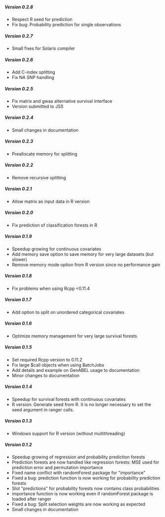 ##### Version 0.2.8
* Respect R seed for prediction
* Fix bug: Probability prediction for single observations

##### Version 0.2.7 
* Small fixes for Solaris compiler

##### Version 0.2.6 
* Add C-index splitting
* Fix NA SNP handling

##### Version 0.2.5 
* Fix matrix and gwaa alternative survival interface
* Version submitted to JSS

##### Version 0.2.4 
* Small changes in documentation

##### Version 0.2.3 
* Preallocate memory for splitting

##### Version 0.2.2 
* Remove recursive splitting

##### Version 0.2.1 
* Allow matrix as input data in R version

##### Version 0.2.0 
* Fix prediction of classification forests in R

##### Version 0.1.9 
* Speedup growing for continuous covariates
* Add memory save option to save memory for very large datasets (but slower)
* Remove memory mode option from R version since no performance gain

##### Version 0.1.8 
* Fix problems when using Rcpp <0.11.4

##### Version 0.1.7 
* Add option to split on unordered categorical covariates

##### Version 0.1.6 
* Optimize memory management for very large survival forests

##### Version  0.1.5 
* Set required Rcpp version to 0.11.2
* Fix large $call objects when using BatchJobs
* Add details and example on GenABEL usage to documentation
* Minor changes to documentation

##### Version 0.1.4 
* Speedup for survival forests with continuous covariates
* R version: Generate seed from R. It is no longer necessary to set the
  seed argument in ranger calls.

##### Version 0.1.3 
* Windows support for R version (without multithreading)

##### Version 0.1.2 
* Speedup growing of regression and probability prediction forests
* Prediction forests are now handled like regression forests: MSE used for
	prediction error and permutation importance
* Fixed name conflict with randomForest package for "importance"
* Fixed a bug: prediction function is now working for probability
	prediction forests
* Slot "predictions" for probability forests now contains class probabilities
* importance function is now working even if randomForest package is
	loaded after ranger
* Fixed a bug: Split selection weights are now working as expected
* Small changes in documentation
